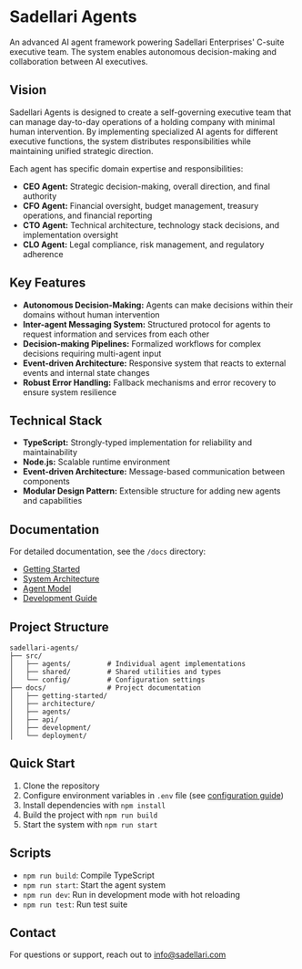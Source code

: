 # Sadellari Agents

An advanced AI agent framework powering Sadellari Enterprises' C-suite executive team. The system enables autonomous decision-making and collaboration between AI executives.

## Vision

Sadellari Agents is designed to create a self-governing executive team that can manage day-to-day operations of a holding company with minimal human intervention. By implementing specialized AI agents for different executive functions, the system distributes responsibilities while maintaining unified strategic direction.

Each agent has specific domain expertise and responsibilities:
- **CEO Agent:** Strategic decision-making, overall direction, and final authority
- **CFO Agent:** Financial oversight, budget management, treasury operations, and financial reporting
- **CTO Agent:** Technical architecture, technology stack decisions, and implementation oversight
- **CLO Agent:** Legal compliance, risk management, and regulatory adherence

## Key Features

- **Autonomous Decision-Making:** Agents can make decisions within their domains without human intervention
- **Inter-agent Messaging System:** Structured protocol for agents to request information and services from each other
- **Decision-making Pipelines:** Formalized workflows for complex decisions requiring multi-agent input
- **Event-driven Architecture:** Responsive system that reacts to external events and internal state changes
- **Robust Error Handling:** Fallback mechanisms and error recovery to ensure system resilience

## Technical Stack

- **TypeScript:** Strongly-typed implementation for reliability and maintainability
- **Node.js:** Scalable runtime environment
- **Event-driven Architecture:** Message-based communication between components
- **Modular Design Pattern:** Extensible structure for adding new agents and capabilities

## Documentation

For detailed documentation, see the `/docs` directory:

- [Getting Started](/docs/getting-started/installation.md)
- [System Architecture](/docs/architecture/overview.md)
- [Agent Model](/docs/architecture/agent-model.md)
- [Development Guide](/docs/development/contributing.md)

## Project Structure
```
sadellari-agents/
├── src/
│   ├── agents/         # Individual agent implementations
│   ├── shared/         # Shared utilities and types
│   └── config/         # Configuration settings
├── docs/               # Project documentation
│   ├── getting-started/
│   ├── architecture/
│   ├── agents/
│   ├── api/
│   ├── development/
│   └── deployment/
```

## Quick Start

1. Clone the repository
2. Configure environment variables in `.env` file (see [configuration guide](/docs/getting-started/configuration.md))
3. Install dependencies with `npm install`
4. Build the project with `npm run build`
5. Start the system with `npm run start`

## Scripts

- `npm run build`: Compile TypeScript
- `npm run start`: Start the agent system
- `npm run dev`: Run in development mode with hot reloading
- `npm run test`: Run test suite

## Contact
For questions or support, reach out to info@sadellari.com
